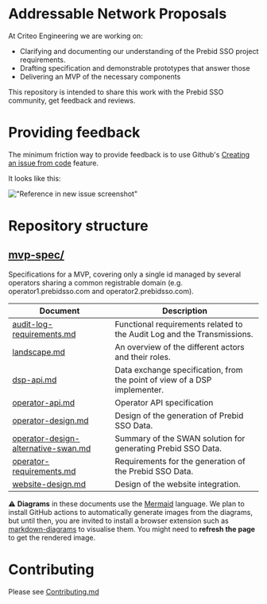 # Addressable Network Proposals

At Criteo Engineering we are working on:

- Clarifying and documenting our understanding of the Prebid SSO project requirements.
- Drafting specification and demonstrable prototypes that answer those
- Delivering an MVP of the necessary components

This repository is intended to share this work with the Prebid SSO community, get feedback and reviews.

# Providing feedback

The minimum friction way to provide feedback is to use Github's
[Creating an issue from code](https://docs.github.com/en/issues/tracking-your-work-with-issues/creating-an-issue#creating-an-issue-from-code)
feature.

It looks like this:

!["Reference in new issue screenshot"](https://docs.github.com/assets/images/help/repository/open-new-issue-specific-line.png)

# Repository structure

## [mvp-spec/](/mvp-spec)


Specifications for a MVP, covering only a single id managed by several operators sharing a common registrable domain
(e.g. operator1.prebidsso.com and operator2.prebidsso.com).

| Document                                                                              | Description                                                               |
|---------------------------------------------------------------------------------------|---------------------------------------------------------------------------|
| [audit-log-requirements.md](./mvp-spec/audit-log-requirements.md)                     | Functional requirements related to the Audit Log and the Transmissions.   |
| [landscape.md](./mvp-spec/landscape.md)                                               | An overview of the different actors and their roles.                      |
| [dsp-api.md](./mvp-spec/dsp-api.md)                                                   | Data exchange specification, from the point of view of a DSP implementer. |
| [operator-api.md](./mvp-spec/operator-api.md)                                         | Operator API specification                                                |
| [operator-design.md](./mvp-spec/operator-design.md)                                   | Design of the generation of Prebid SSO Data.                              |
| [operator-design-alternative-swan.md](./mvp-spec/operator-design-alternative-swan.md) | Summary of the SWAN solution for generating Prebid SSO Data.              |
| [operator-requirements.md](./mvp-spec/operator-requirements.md)                       | Requirements for the generation of the Prebid SSO Data.                   |
| [website-design.md](./mvp-spec/website-design.md)                                     | Design of the website integration.                                        |

⚠️ **Diagrams** in these documents use the [Mermaid](https://mermaidjs.github.io/) language.
We plan to install GitHub actions to automatically generate images from the diagrams, but until then,
you are invited to install a browser extension such as [markdown-diagrams](https://chrome.google.com/webstore/detail/markdown-diagrams/pmoglnmodacnbbofbgcagndelmgaclel/related) to visualise them.
You might need to **refresh the page** to get the rendered image.

# Contributing

Please see [Contributing.md](CONTRIBUTING.md)

